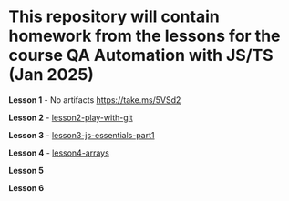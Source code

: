 # This repository will contain homework from the lessons for the course QA Automation with JS/TS (Jan 2025)

**Lesson 1** - No artifacts https://take.ms/5VSd2

**Lesson 2** - [lesson2-play-with-git](https://github.com/SophiiaBratanovska/Sofi_homework/tree/master/lesson2-play-with-git)

**Lesson 3** - [lesson3-js-essentials-part1](https://github.com/SophiiaBratanovska/Sofi_homework/tree/master/lesson3-js-essentials-part1) 
 
**Lesson 4** - [lesson4-arrays](https://github.com/SophiiaBratanovska/Sofi_homework/tree/446755b03ab0c346ac28fbafefcc927b06064ce6/lesson4-arrays/src)

**Lesson 5**

**Lesson 6**
